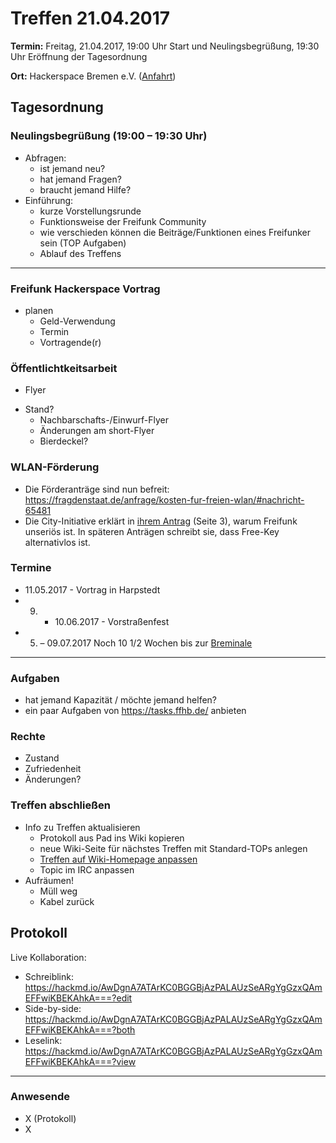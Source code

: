 # Treffen 21.04.2017

**Termin:** Freitag, 21.04.2017, 19:00 Uhr Start und Neulingsbegrüßung, 19:30 Uhr Eröffnung der Tagesordnung

**Ort:** Hackerspace Bremen e.V. ([Anfahrt](https://www.hackerspace-bremen.de/anfahrt/))

## Tagesordnung
### Neulingsbegrüßung (19:00 – 19:30 Uhr)
- Abfragen:
    - ist jemand neu?
    - hat jemand Fragen?
    - braucht jemand Hilfe?
- Einführung:
    - kurze Vorstellungsrunde
    - Funktionsweise der Freifunk Community
    - wie verschieden können die Beiträge/Funktionen eines Freifunker sein (TOP Aufgaben)
    - Ablauf des Treffens

---

### Freifunk Hackerspace Vortrag
- planen
    - Geld-Verwendung
    - Termin
    - Vortragende(r)

### Öffentlichtkeitsarbeit
- Flyer
* Stand?
    - Nachbarschafts-/Einwurf-Flyer
    - Änderungen am short-Flyer
    - Bierdeckel?

### WLAN-Förderung
- Die Förderanträge sind nun befreit: https://fragdenstaat.de/anfrage/kosten-fur-freien-wlan/#nachricht-65481
- Die City-Initiative erklärt in [ihrem Antrag](https://fragdenstaat.de/files/foi/65481/WLAN-IS1_Antrag_geschwaerzt.pdf) (Seite 3), warum Freifunk unseriös ist. In späteren Anträgen schreibt sie, dass Free-Key alternativlos ist.

### Termine
- 11.05.2017 - Vortrag in Harpstedt
- 09. - 10.06.2017 - Vorstraßenfest
- 05. – 09.07.2017 Noch 10 1/2 Wochen bis zur [Breminale](http://breminale.sternkultur.de/)

---

### Aufgaben
- hat jemand Kapazität / möchte jemand helfen?
- ein paar Aufgaben von https://tasks.ffhb.de/ anbieten

### Rechte
- Zustand
- Zufriedenheit
- Änderungen?

### Treffen abschließen
- Info zu Treffen aktualisieren
  - Protokoll aus Pad ins Wiki kopieren
  - neue Wiki-Seite für nächstes Treffen mit Standard-TOPs anlegen
  - [Treffen auf Wiki-Homepage anpassen](Home)
  - Topic im IRC anpassen
- Aufräumen!
  - Müll weg
  - Kabel zurück

## Protokoll
Live Kollaboration:
- Schreiblink: https://hackmd.io/AwDgnA7ATArKC0BGGBjAzPALAUzSeARgYgGzxQAmEFFwiKBEKAhkA===?edit
- Side-by-side: https://hackmd.io/AwDgnA7ATArKC0BGGBjAzPALAUzSeARgYgGzxQAmEFFwiKBEKAhkA===?both
- Leselink: https://hackmd.io/AwDgnA7ATArKC0BGGBjAzPALAUzSeARgYgGzxQAmEFFwiKBEKAhkA===?view

---

### Anwesende
- X (Protokoll)
- X